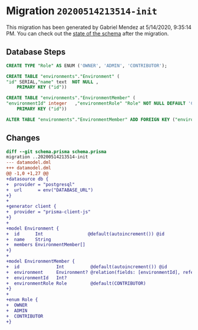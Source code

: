 # Migration `20200514213514-init`

This migration has been generated by Gabriel Mendez at 5/14/2020, 9:35:14 PM.
You can check out the [state of the schema](./schema.prisma) after the migration.

## Database Steps

```sql
CREATE TYPE "Role" AS ENUM ('OWNER', 'ADMIN', 'CONTRIBUTOR');

CREATE TABLE "environments"."Environment" (
"id" SERIAL,"name" text  NOT NULL ,
    PRIMARY KEY ("id"))

CREATE TABLE "environments"."EnvironmentMember" (
"environmentId" integer   ,"environmentRole" "Role" NOT NULL DEFAULT 'CONTRIBUTOR',"id" SERIAL,
    PRIMARY KEY ("id"))

ALTER TABLE "environments"."EnvironmentMember" ADD FOREIGN KEY ("environmentId")REFERENCES "environments"."Environment"("id") ON DELETE SET NULL  ON UPDATE CASCADE
```

## Changes

```diff
diff --git schema.prisma schema.prisma
migration ..20200514213514-init
--- datamodel.dml
+++ datamodel.dml
@@ -1,0 +1,27 @@
+datasource db {
+  provider = "postgresql"
+  url      = env("DATABASE_URL")
+}
+
+generator client {
+  provider = "prisma-client-js"
+}
+
+model Environment {
+  id      Int                 @default(autoincrement()) @id
+  name    String
+  members EnvironmentMember[]
+}
+
+model EnvironmentMember {
+  id              Int          @default(autoincrement()) @id
+  environment     Environment? @relation(fields: [environmentId], references: [id])
+  environmentId   Int?
+  environmentRole Role         @default(CONTRIBUTOR)
+}
+
+enum Role {
+  OWNER
+  ADMIN
+  CONTRIBUTOR
+}
```
